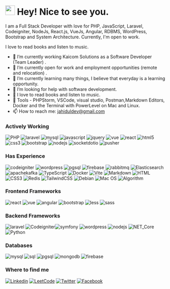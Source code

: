 <h1><img src="https://emojis.slackmojis.com/emojis/images/1531849430/4246/blob-sunglasses.gif?1531849430" width="30"/> Hey! Nice to see you.</h1>

I am a Full Stack Developer with love for PHP, JavaScript, Laravel, Codeigniter, NodeJs,  React.js, VueJs, Angular, RDBMS, WordPress, Bootstrap and System Architecture. Currently, I'm open to work.

I love to read books and listen to music.


- 🔭 I’m currently working Kaicom Solutions as a Software Developer (Team Leader) .
- 👯 I’m currently open for work and employment opportunities (remote and relocation) .
- 🌱 I’m currently learning many things, I believe that everyday is a learning opportunity.
- 🤔 I’m looking for help with software development.
- 💬 I love to read books and listen to music.
- 🔧 Tools - PHPStorm, VSCode, visual studio, Postman,Markdown Editors, Docker and the Terminal with PowerLevel on Mac and Linux.
- 📫 How to reach me: jahiduldev@gmail.com

### Actively Working 
![PHP](https://img.shields.io/badge/php-black?logo=php&style=for-the-badge) ![laravel](https://img.shields.io/badge/laravel-black?logo=laravel&style=for-the-badge) ![mysql](https://img.shields.io/badge/mysql-black?logo=mysql&style=for-the-badge) ![javascript](https://img.shields.io/badge/javascript-black?logo=javascript&style=for-the-badge) ![jquery](https://img.shields.io/badge/jquery-black?logo=jquery&style=for-the-badge) ![vue](https://img.shields.io/badge/vue-black?logo=vue&style=for-the-badge) ![react](https://img.shields.io/badge/react-black?logo=react&style=for-the-badge) ![html5](https://img.shields.io/badge/html5-black?logo=html5&style=for-the-badge) ![css3](https://img.shields.io/badge/css3-black?logo=css3&style=for-the-badge) ![bootstrap](https://img.shields.io/badge/bootstrap-black?logo=bootstrap&style=for-the-badge) ![nodejs](https://img.shields.io/badge/nodejs-black?logo=nodejs&style=for-the-badge) ![socketdotio](https://img.shields.io/badge/Socket.IO-black?logo=socketdotio&style=for-the-badge) ![pusher](https://img.shields.io/badge/Pusher-black?logo=pusher&style=for-the-badge)



### Has Experience
![codeigniter](https://img.shields.io/badge/codeigniter-black?logo=codeigniter&style=for-the-badge) ![wordpress](https://img.shields.io/badge/wordpress-black?logo=wordpress&style=for-the-badge) ![pgsql](https://img.shields.io/badge/postgresql-black?logo=postgresql&style=for-the-badge) ![firebase](https://img.shields.io/badge/firebase-black?logo=firebase&style=for-the-badge) ![rabbitmq](https://img.shields.io/badge/RabbitMQ-black?logo=rabbitmq&style=for-the-badge) ![Elasticsearch](https://img.shields.io/badge/Elasticsearch-black?logo=elasticsearch&style=for-the-badge) ![apachekafka](https://img.shields.io/badge/Apache_Kafka-black?logo=apachekafka&style=for-the-badge) ![TypeScript](https://img.shields.io/badge/TypeScript-black?logo=typescript&style=for-the-badge) ![Docker](https://img.shields.io/badge/Docker-black?logo=docker&style=for-the-badge) ![Vite](https://img.shields.io/badge/Vite-black?logo=vite&style=for-the-badge) ![Markdown](https://img.shields.io/badge/Markdown-black?logo=markdown&style=for-the-badge) ![HTML](https://img.shields.io/badge/HTML-black?logo=html5&style=for-the-badge) ![CSS3](https://img.shields.io/badge/CSS-black?logo=css3&style=for-the-badge) ![Redis](https://img.shields.io/badge/Redis-black?logo=redis&style=for-the-badge)
![TailwindCSS](https://img.shields.io/badge/Tailwind_CSS-black?logo=tailwindcss&style=for-the-badge) ![Debian](https://img.shields.io/badge/Debian-black?logo=debian&style=for-the-badge) ![Mac OS](https://img.shields.io/badge/macOS-black?logo=apple&style=for-the-badge) ![Algorithm](https://img.shields.io/badge/Algorithm_%26_Data_Structures-black?style=for-the-badge)


### Frontend Frameworks
![react](https://img.shields.io/badge/react-black?logo=react&style=for-the-badge) ![vue](https://img.shields.io/badge/vuejs-black?logo=vuejs&style=for-the-badge) ![angular](https://img.shields.io/badge/Angular-black?logo=angular&style=for-the-badge) ![bootstrap](https://img.shields.io/badge/bootstrap-black?logo=bootstrap&style=for-the-badge) ![less](https://img.shields.io/badge/less-black?logo=less&style=for-the-badge) ![sass](https://img.shields.io/badge/sass-black?logo=sass&style=for-the-badge) 

### Backend Frameworks
![laravel](https://img.shields.io/badge/laravel-black?logo=laravel&style=for-the-badge) ![Codeigniter](https://img.shields.io/badge/codeigniter-black?logo=codeigniter&style=for-the-badge)![symfony](https://img.shields.io/badge/Symfony-black?logo=symfony&style=for-the-badge) ![wordpress](https://img.shields.io/badge/WordPress-black?logo=wordpress&style=for-the-badge) ![nodejs](https://img.shields.io/badge/nodejs-black?logo=nodejs&style=for-the-badge) ![NET_Core](https://img.shields.io/badge/.NET_Core-black?logo=.net&style=for-the-badge) ![Python](https://img.shields.io/badge/Python-black?logo=python&style=for-the-badge) 

### Databases
![mysql](https://img.shields.io/badge/mysql-black?logo=mysql&style=for-the-badge) ![sql](https://img.shields.io/badge/SQL-black?logo=sql&style=for-the-badge) ![pgsql](https://img.shields.io/badge/postgresql-black?logo=postgresql&style=for-the-badge) ![mongodb](https://img.shields.io/badge/MongoDB_Core-black?logo=mongodb&style=for-the-badge)
 ![firebase](https://img.shields.io/badge/firebase-black?logo=firebase&style=for-the-badge)  

### Where to find me
[![Linkedin](https://img.shields.io/badge/LinkedIn-0077B5?style=flat-square&logo=linkedin&logoColor=white)](https://www.linkedin.com/in/jahiduldev/) 
[![LeetCode](https://img.shields.io/badge/LeetCode-%23FFA116?style=flat&logo=leetcode&logoColor=white)](#)
[![Twitter](https://img.shields.io/badge/Twitter-1DA1F2?style=flat-square&logo=twitter&logoColor=white)](#)
[![Facebook](https://img.shields.io/badge/Facebook-1877F2?style=flat-square&logo=facebook&logoColor=white)](#)
































